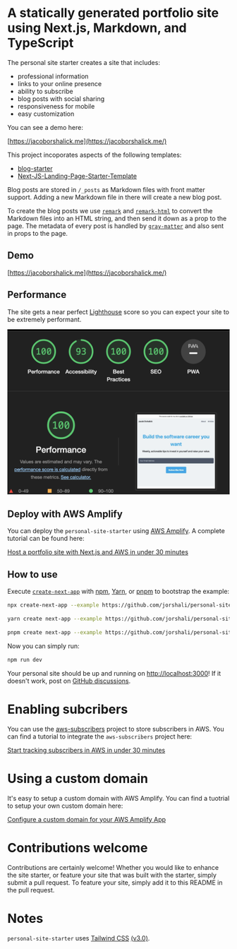 # A statically generated portfolio site using Next.js, Markdown, and TypeScript

The personal site starter creates a site that includes:

- professional information
- links to your online presence
- ability to subscribe
- blog posts with social sharing
- responsiveness for mobile
- easy customization

You can see a demo here:  

[https://jacoborshalick.me](https://jacoborshalick.me/)

This project incoporates aspects of the following templates:

- [blog-starter](https://github.com/vercel/next.js/tree/canary/examples/blog-starter)
- [Next-JS-Landing-Page-Starter-Template](https://github.com/ixartz/Next-JS-Landing-Page-Starter-Template)

Blog posts are stored in `/_posts` as Markdown files with front matter support. Adding a new Markdown file in there will create a new blog post.

To create the blog posts we use [`remark`](https://github.com/remarkjs/remark) and [`remark-html`](https://github.com/remarkjs/remark-html) to convert the Markdown files into an HTML string, and then send it down as a prop to the page. The metadata of every post is handled by [`gray-matter`](https://github.com/jonschlinkert/gray-matter) and also sent in props to the page.

## Demo

[https://jacoborshalick.me](https://jacoborshalick.me/)

## Performance

The site gets a near perfect [Lighthouse](https://developer.chrome.com/en/docs/lighthouse/) score so you can expect your site to be extremely performant.

![Lighthouse Score](https://raw.githubusercontent.com/jorshali/personal-site-starter/main/public/assets/images/lighthouse_score.png "Lighthouse score for https://jacoborshalick.me")

## Deploy with AWS Amplify

You can deploy the `personal-site-starter` using [AWS Amplify](https://aws.amazon.com/amplify/).  A complete tutorial can be found here:

[Host a portfolio site with Next.js and AWS in under 30 minutes](https://jacoborshalick.me/posts/nextjs-and-aws-amplify-host-a-personal-blog-in-under-30-minutes)


## How to use

Execute [`create-next-app`](https://github.com/vercel/next.js/tree/canary/packages/create-next-app) with [npm](https://docs.npmjs.com/cli/init), [Yarn](https://yarnpkg.com/lang/en/docs/cli/create/), or [pnpm](https://pnpm.io) to bootstrap the example:

```bash
npx create-next-app --example https://github.com/jorshali/personal-site-starter personal-site-starter-app
```

```bash
yarn create next-app --example https://github.com/jorshali/personal-site-starter personal-site-starter-app
```

```bash
pnpm create next-app --example https://github.com/jorshali/personal-site-starter personal-site-starter-app
```

Now you can simply run:

```bash
npm run dev
```

Your personal site should be up and running on [http://localhost:3000](http://localhost:3000)! If it doesn't work, post on [GitHub discussions](https://github.com/jorshali/personal-site-starter/discussions).

# Enabling subcribers

You can use the [aws-subscribers](https://github.com/jorshali/aws-subscribers) project to store subscribers in AWS.  You can find a tutorial to integrate the `aws-subscribers` project here:

[Start tracking subscribers in AWS in under 30 minutes](https://jacoborshalick.me/posts/build-a-subscriber-rest-api-on-aws-in-under-30-minutes)

# Using a custom domain

It's easy to setup a custom domain with AWS Amplify.  You can find a tuotrial to setup your own custom domain here:

[Configure a custom domain for your AWS Amplify App](https://jacoborshalick.me/posts/configure-a-custom-domain-for-your-aws-amplify-app)

# Contributions welcome

Contributions are certainly welcome!  Whether you would like to enhance the site starter, or feature your site that was built with the starter, simply submit a pull request.  To feature your site, simply add it to this README in the pull request.

# Notes

`personal-site-starter` uses [Tailwind CSS](https://tailwindcss.com) [(v3.0)](https://tailwindcss.com/blog/tailwindcss-v3).
